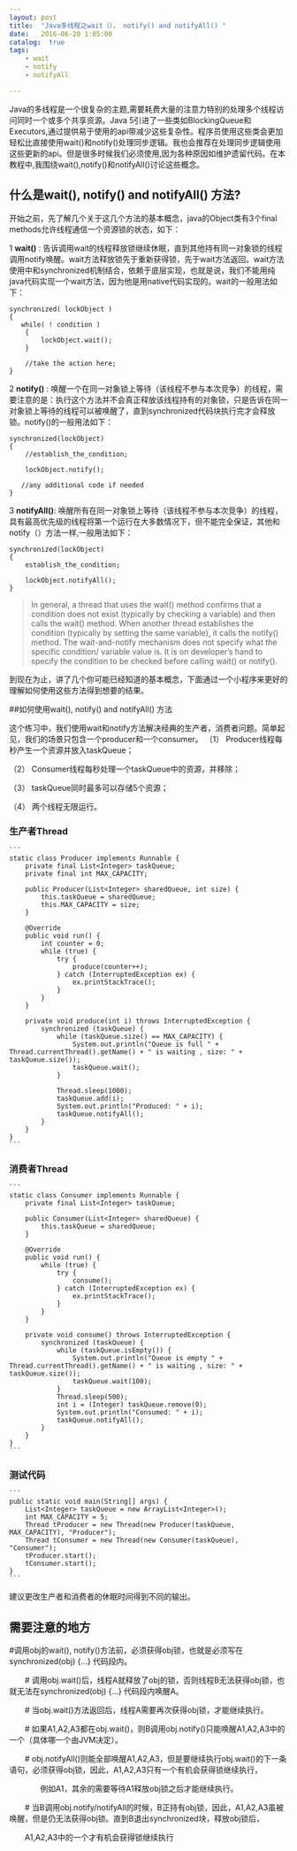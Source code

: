 ```yaml
---
layout: post
title:  "Java多线程之wait（）， notify() and notifyAll() "
date:   2016-06-20 1:05:00
catalog:  true
tags:
    - wait
    - notify
    - notifyAll

---
```


Java的多线程是一个很复杂的主题,需要耗费大量的注意力特别的处理多个线程访问同时一个或多个共享资源。Java 5引进了一些类如BlockingQueue和Executors,通过提供易于使用的api带减少这些复杂性。程序员使用这些类会更加轻松比直接使用wait()和notify()处理同步逻辑。我也会推荐在处理同步逻辑使用这些更新的api。但是很多时候我们必须使用,因为各种原因如维护遗留代码。在本教程中,我围绕wait(),notify()和notifyAll()讨论这些概念。

## 什么是wait(), notify() and notifyAll() 方法?


开始之前，先了解几个关于这几个方法的基本概念，java的Object类有3个final methods允许线程通信一个资源锁的状态，如下：

1 **wait()** : 告诉调用wait的线程释放锁继续休眠，直到其他持有同一对象锁的线程调用notify唤醒。wait方法释放锁先于重新获得锁，先于wait方法返回。wait方法使用中和synchronized机制结合，依赖于底层实现，也就是说，我们不能用纯java代码实现一个wait方法，因为他是用native代码实现的。wait的一般用法如下：

    
    synchronized( lockObject )
    { 
       while( ! condition )
        { 
            lockObject.wait();
        }
     
        //take the action here;
    }
    
    
    
2 **notify()** : 唤醒一个在同一对象锁上等待（该线程不参与本次竞争）的线程，需要注意的是：执行这个方法并不会真正释放该线程持有的对象锁，只是告诉在同一对象锁上等待的线程可以被唤醒了，直到synchronized代码块执行完才会释放锁。notify()的一般用法如下：

    
    synchronized(lockObject) 
    {
        //establish_the_condition;
 
        lockObject.notify();
     
       //any additional code if needed
    }
    

3 **notifyAll()**: 唤醒所有在同一对象锁上等待（该线程不参与本次竞争）的线程，具有最高优先级的线程将第一个运行在大多数情况下，但不能完全保证，其他和notify（）方法一样,一般用法如下：

    
    synchronized(lockObject) 
    {
        establish_the_condition;
 
        lockObject.notifyAll();
    } 
   
    
>In general, a thread that uses the wait() method confirms that a condition does not exist (typically by checking a variable) and then calls the wait() method. When another thread establishes the condition (typically by setting the same variable), it calls the notify() method. The wait-and-notify mechanism does not specify what the specific condition/ variable value is. It is on developer’s hand to specify the condition to be checked before calling wait() or notify().


到现在为止，讲了几个你可能已经知道的基本概念，下面通过一个小程序来更好的理解如何使用这些方法得到想要的结果。

##如何使用wait(), notify() and notifyAll() 方法

这个练习中，我们使用wait和notify方法解决经典的生产者，消费者问题。简单起见，我们的场景只包含一个producer和一个consumer。
（1） Producer线程每秒产生一个资源并放入taskQueue；

（2） Consumer线程每秒处理一个taskQueue中的资源，并移除；

（3） taskQueue同时最多可以存储5个资源；

（4） 两个线程无限运行。

### 生产者Thread

    ```
    static class Producer implements Runnable {
        private final List<Integer> taskQueue;
        private final int MAX_CAPACITY;

        public Producer(List<Integer> sharedQueue, int size) {
            this.taskQueue = sharedQueue;
            this.MAX_CAPACITY = size;
        }

        @Override
        public void run() {
            int counter = 0;
            while (true) {
                try {
                    produce(counter++);
                } catch (InterruptedException ex) {
                    ex.printStackTrace();
                }
            }
        }

        private void produce(int i) throws InterruptedException {
            synchronized (taskQueue) {
                while (taskQueue.size() == MAX_CAPACITY) {
                    System.out.println("Queue is full " + Thread.currentThread().getName() + " is waiting , size: " + taskQueue.size());
                    taskQueue.wait();
                }

                Thread.sleep(1000);
                taskQueue.add(i);
                System.out.println("Produced: " + i);
                taskQueue.notifyAll();
            }
        }
    }
    ```

### 消费者Thread

    ```
    static class Consumer implements Runnable {
        private final List<Integer> taskQueue;

        public Consumer(List<Integer> sharedQueue) {
            this.taskQueue = sharedQueue;
        }

        @Override
        public void run() {
            while (true) {
                try {
                    consume();
                } catch (InterruptedException ex) {
                    ex.printStackTrace();
                }
            }
        }

        private void consume() throws InterruptedException {
            synchronized (taskQueue) {
                while (taskQueue.isEmpty()) {
                    System.out.println("Queue is empty " + Thread.currentThread().getName() + " is waiting , size: " + taskQueue.size());
                    taskQueue.wait(100);
                }
                Thread.sleep(500);
                int i = (Integer) taskQueue.remove(0);
                System.out.println("Consumed: " + i);
                taskQueue.notifyAll();
            }
        }
    }
    ```
### 测试代码
    ```
    public static void main(String[] args) {
        List<Integer> taskQueue = new ArrayList<Integer>();
        int MAX_CAPACITY = 5;
        Thread tProducer = new Thread(new Producer(taskQueue, MAX_CAPACITY), "Producer");
        Thread tConsumer = new Thread(new Consumer(taskQueue), "Consumer");
        tProducer.start();
        tConsumer.start();
    }
    ```
    
建议更改生产者和消费者的休眠时间得到不同的输出。

## 需要注意的地方


   #调用obj的wait(), notify()方法前，必须获得obj锁，也就是必须写在synchronized(obj) {…} 代码段内。

　　# 调用obj.wait()后，线程A就释放了obj的锁，否则线程B无法获得obj锁，也就无法在synchronized(obj) {…} 代码段内唤醒A。

　　# 当obj.wait()方法返回后，线程A需要再次获得obj锁，才能继续执行。

　　# 如果A1,A2,A3都在obj.wait()，则B调用obj.notify()只能唤醒A1,A2,A3中的一个（具体哪一个由JVM决定）。

　　# obj.notifyAll()则能全部唤醒A1,A2,A3，但是要继续执行obj.wait()的下一条语句，必须获得obj锁，因此，A1,A2,A3只有一个有机会获得锁继续执行，

　　　　例如A1，其余的需要等待A1释放obj锁之后才能继续执行。

　　# 当B调用obj.notify/notifyAll的时候，B正持有obj锁，因此，A1,A2,A3虽被唤醒，但是仍无法获得obj锁。直到B退出synchronized块，释放obj锁后，

　　A1,A2,A3中的一个才有机会获得锁继续执行